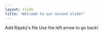 ```yaml
---
layout: slide
title: "Welcome to our second slide!"
---
```

Add Rajskij's file
Use the left arrow to go back!
